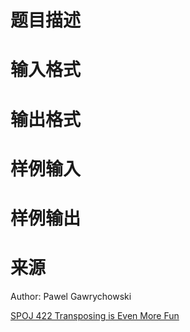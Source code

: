 

# 题目描述



# 输入格式



# 输出格式



# 样例输入



# 样例输出



# 来源


<p>
Author: Pawel Gawrychowski
</p>
<p>
<a href="http://www.spoj.com/problems/TRANSP2/" target="_blank">SPOJ 422 Transposing is Even More Fun</a> 
</p>
